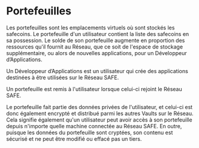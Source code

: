 # Portefeuilles
Les portefeuilles sont les emplacements virtuels où sont stockés les safecoins. Le portefeuille d'un utilisateur contient la liste des safecoins en sa possession. Le solde de son portefeuille augmente en proportion des ressources qu'il fournit au Réseau, que ce soit de l'espace de stockage supplémentaire, ou alors de nouvelles applications, pour un Développeur d’Applications.

Un Développeur d’Applications est un utilisateur qui crée des applications destinées à être utilisées sur le Réseau SAFE.

Un portefeuille est remis à l'utilisateur lorsque celui-ci rejoint le Réseau SAFE.

Le portefeuille fait partie des données privées de l'utilisateur, et celui-ci est donc également encrypté et distribué parmi les autres Vaults sur le Réseau. Cela signifie également qu'un utilisateur peut avoir accès à son portefeuille depuis n'importe quelle machine connectée au Réseau SAFE. En outre, puisque les données du portefeuille sont cryptées, son contenu est sécurisé et ne peut être modifié ou effacé pas un tiers.
